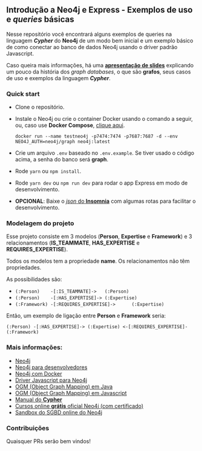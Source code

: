 ## Introdução a Neo4j e Express - Exemplos de uso e *queries* básicas

Nesse repositório você encontrará alguns exemplos de queries na linguagem ***Cypher*** do **Neo4j** de um modo bem inicial e um exemplo básico de como conectar ao banco de dados Neo4j usando o driver padrão Javascript.

Caso queira mais informações, há uma [**apresentação de slides**](https://github.com/rafaelkillua/express-neo4j-example/blob/master/Introdu%C3%A7%C3%A3o%20a%20Graph%20DBs.pdf) explicando um pouco da história dos *graph databases*, o que são **grafos**, seus casos de uso e exemplos da linguagem ***Cypher***.

### Quick start

- Clone o repositório.
- Instale o Neo4j ou crie o container Docker usando o comando a seguir, ou, caso use **Docker Compose**, [clique aqui](https://neo4j.com/developer/docker-run-neo4j/).

   `docker run --name testneo4j -p7474:7474 -p7687:7687 -d --env NEO4J_AUTH=neo4j/graph neo4j:latest`
- Crie um arquivo `.env` baseado no `.env.example`. Se tiver usado o código acima, a senha do banco será **graph**.
- Rode `yarn` ou `npm install`.
- Rode `yarn dev` ou `npm run dev` para rodar o app Express em modo de desenvolvimento.
- **OPCIONAL**: Baixe o [*json* do **Insomnia**](https://github.com/rafaelkillua/express-neo4j-example/raw/master/ExpressNeo4jExample_Insomnia_20200805.json) com algumas rotas para facilitar o desenvolvimento.

### Modelagem do projeto

Esse projeto consiste em 3 modelos (**Person**, **Expertise** e **Framework**) e 3 relacionamentos (**IS_TEAMMATE**, **HAS_EXPERTISE** e **REQUIRES_EXPERTISE**).

Todos os modelos tem a propriedade **name**. Os relacionamentos não têm propriedades.

As possibilidades são:
  - `(:Person)    -[:IS_TEAMMATE]->   (:Person)`
  - `(:Person)    -[:HAS_EXPERTISE]-> (:Expertise)`
  - `(:Framework) -[:REQUIRES_EXPERTISE]->      (:Expertise)`

Então, um exemplo de ligação entre **Person** e **Framework** seria:

  `(:Person) -[:HAS_EXPERTISE]-> (:Expertise) <-[:REQUIRES_EXPERTISE]- (:Framework)`

### Mais informações:
- [Neo4j](https://neo4j.com/)
- [Neo4j para desenvolvedores](https://neo4j.com/developer/)
- [Neo4j com Docker](https://neo4j.com/developer/docker-run-neo4j/)
- [Driver Javascript para Neo4j](https://github.com/neo4j/neo4j-javascript-driver)
- [OGM (Object Graph Mapping) em Java](https://github.com/neo4j/neo4j-ogm)
- [OGM (Object Graph Mapping) em Javascript](https://github.com/adam-cowley/neode)
- [Manual do **Cypher**](https://neo4j.com/docs/cypher-manual/4.1/)
- [Cursos online **grátis** oficial Neo4j (com certificado)](https://neo4j.com/graphacademy/online-training/)
- [Sandbox do SGBD online do Neo4j](https://neo4j.com/sandbox/)

### Contribuições
Quaisquer PRs serão bem vindos!
